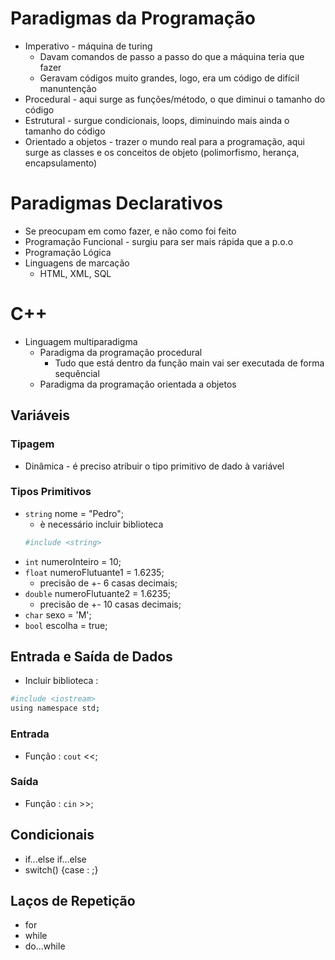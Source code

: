 # Paradigmas da Programação
* Imperativo - máquina de turing
     * Davam comandos de passo a passo do que a máquina teria que fazer
     * Geravam códigos muito grandes, logo, era um código de difícil manuntenção
* Procedural - aqui surge as funções/método, o que diminui o tamanho do código
* Estrutural - surgue condicionais, loops, diminuindo mais ainda o tamanho do código
* Orientado a objetos - trazer o mundo real para a programação, aqui surge as classes e os conceitos de objeto (polimorfismo, herança, encapsulamento)
# Paradigmas Declarativos
* Se preocupam em como fazer, e não como foi feito
* Programação Funcional - surgiu para ser mais rápida que a p.o.o
* Programação Lógica
* Linguagens de marcação
     * HTML, XML, SQL
# C++
* Linguagem multiparadigma
     * Paradigma da programação procedural
          * Tudo que está dentro da função main vai ser executada de forma sequêncial
     * Paradigma da programação orientada a objetos
## Variáveis
### Tipagem
* Dinâmica - é preciso atribuir o tipo primitivo de dado à variável
### Tipos Primitivos
* `string` nome = "Pedro";
     * è necessário incluir biblioteca
     ```bash
     #include <string>
     ```
* `int` numeroInteiro = 10;
* `float` numeroFlutuante1 = 1.6235; 
     * precisão de +- 6 casas decimais;
* `double` numeroFlutuante2 = 1.6235; 
     * precisão de +- 10 casas decimais;
* `char` sexo = 'M';
* `bool` escolha = true; 
## Entrada e Saída de Dados
* Incluir biblioteca :
```bash
#include <iostream>
using namespace std;
```
### Entrada
* Função : `cout` <<;
### Saída
* Função : `cin` >>;
## Condicionais
* if...else if...else
* switch() {case : ;}
## Laços de Repetição
* for
* while
* do...while

